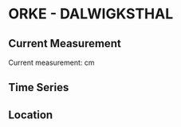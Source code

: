# ORKE - DALWIGKSTHAL

## Current Measurement

Current measurement: <Value topic="rivers/pegel-online/ORKE/DALWIGKSTHAL/measurementValue"/> cm

## Time Series

<TimeSeries topic="rivers/pegel-online/ORKE/DALWIGKSTHAL/measurementValue" period="week" />

## Location

<WorldMap>
  <Marker lat="51.15002738281549" lon="8.796302499303485" labelTopic="rivers/pegel-online/ORKE/DALWIGKSTHAL/measurementValue" />
</WorldMap>
